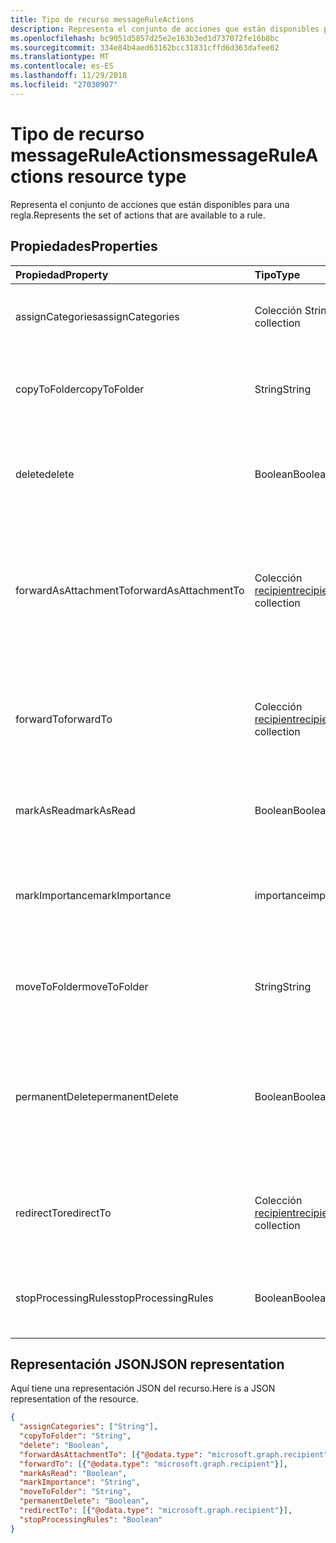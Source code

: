 ```yaml
---
title: Tipo de recurso messageRuleActions
description: Representa el conjunto de acciones que están disponibles para una regla.
ms.openlocfilehash: bc9051d5857d25e2e163b3ed1d737072fe16b8bc
ms.sourcegitcommit: 334e84b4aed63162bcc31831cffd6d363dafee02
ms.translationtype: MT
ms.contentlocale: es-ES
ms.lasthandoff: 11/29/2018
ms.locfileid: "27030907"
---
```

# <a name="messageruleactions-resource-type"></a><span data-ttu-id="ea831-103">Tipo de recurso messageRuleActions</span><span class="sxs-lookup"><span data-stu-id="ea831-103">messageRuleActions resource type</span></span>


<span data-ttu-id="ea831-104">Representa el conjunto de acciones que están disponibles para una regla.</span><span class="sxs-lookup"><span data-stu-id="ea831-104">Represents the set of actions that are available to a rule.</span></span>

## <a name="properties"></a><span data-ttu-id="ea831-105">Propiedades</span><span class="sxs-lookup"><span data-stu-id="ea831-105">Properties</span></span>
| <span data-ttu-id="ea831-106">Propiedad</span><span class="sxs-lookup"><span data-stu-id="ea831-106">Property</span></span>     | <span data-ttu-id="ea831-107">Tipo</span><span class="sxs-lookup"><span data-stu-id="ea831-107">Type</span></span>   |<span data-ttu-id="ea831-108">Descripción</span><span class="sxs-lookup"><span data-stu-id="ea831-108">Description</span></span>|
|:---------------|:--------|:----------|
| <span data-ttu-id="ea831-109">assignCategories</span><span class="sxs-lookup"><span data-stu-id="ea831-109">assignCategories</span></span> | <span data-ttu-id="ea831-110">Colección String</span><span class="sxs-lookup"><span data-stu-id="ea831-110">String collection</span></span> | <span data-ttu-id="ea831-111">Lista de categorías que se asignarán a un mensaje.</span><span class="sxs-lookup"><span data-stu-id="ea831-111">A list of categories to be assigned to a message.</span></span> |
| <span data-ttu-id="ea831-112">copyToFolder</span><span class="sxs-lookup"><span data-stu-id="ea831-112">copyToFolder</span></span> | <span data-ttu-id="ea831-113">String</span><span class="sxs-lookup"><span data-stu-id="ea831-113">String</span></span> | <span data-ttu-id="ea831-114">Identificador de la carpeta donde se va a copiar un mensaje.</span><span class="sxs-lookup"><span data-stu-id="ea831-114">The ID of a folder that a message is to be copied to.</span></span> |
| <span data-ttu-id="ea831-115">delete</span><span class="sxs-lookup"><span data-stu-id="ea831-115">delete</span></span> | <span data-ttu-id="ea831-116">Boolean</span><span class="sxs-lookup"><span data-stu-id="ea831-116">Boolean</span></span> | <span data-ttu-id="ea831-117">Indica si un mensaje se debe mover a la carpeta Elementos eliminados.</span><span class="sxs-lookup"><span data-stu-id="ea831-117">Indicates whether a message should be moved to the Deleted Items folder.</span></span> |
| <span data-ttu-id="ea831-118">forwardAsAttachmentTo</span><span class="sxs-lookup"><span data-stu-id="ea831-118">forwardAsAttachmentTo</span></span> | <span data-ttu-id="ea831-119">Colección [recipient](recipient.md)</span><span class="sxs-lookup"><span data-stu-id="ea831-119">[recipient](recipient.md) collection</span></span> | <span data-ttu-id="ea831-120">Direcciones de correo electrónico de los destinatarios a los que se debe reenviar un mensaje como datos adjuntos.</span><span class="sxs-lookup"><span data-stu-id="ea831-120">The email addresses of the recipients to which a message should be forwarded as an attachment.</span></span> |
| <span data-ttu-id="ea831-121">forwardTo</span><span class="sxs-lookup"><span data-stu-id="ea831-121">forwardTo</span></span> | <span data-ttu-id="ea831-122">Colección [recipient](recipient.md)</span><span class="sxs-lookup"><span data-stu-id="ea831-122">[recipient](recipient.md) collection</span></span> | <span data-ttu-id="ea831-123">Direcciones de correo electrónico de los destinatarios a los que se debe reenviar un mensaje.</span><span class="sxs-lookup"><span data-stu-id="ea831-123">The email addresses of the recipients to which a message should be forwarded.</span></span> |
| <span data-ttu-id="ea831-124">markAsRead</span><span class="sxs-lookup"><span data-stu-id="ea831-124">markAsRead</span></span> | <span data-ttu-id="ea831-125">Boolean</span><span class="sxs-lookup"><span data-stu-id="ea831-125">Boolean</span></span> | <span data-ttu-id="ea831-126">Indica si un mensaje debe marcarse como leído.</span><span class="sxs-lookup"><span data-stu-id="ea831-126">Indicates whether a message should be marked as read.</span></span> |
| <span data-ttu-id="ea831-127">markImportance</span><span class="sxs-lookup"><span data-stu-id="ea831-127">markImportance</span></span> | <span data-ttu-id="ea831-128">importance</span><span class="sxs-lookup"><span data-stu-id="ea831-128">importance</span></span> | <span data-ttu-id="ea831-129">Establece la importancia del mensaje, que puede ser: `low`, `normal` o `high`.</span><span class="sxs-lookup"><span data-stu-id="ea831-129">Sets the importance of the message, which can be: `low`, `normal`, `high`.</span></span> |
| <span data-ttu-id="ea831-130">moveToFolder</span><span class="sxs-lookup"><span data-stu-id="ea831-130">moveToFolder</span></span> |  <span data-ttu-id="ea831-131">String</span><span class="sxs-lookup"><span data-stu-id="ea831-131">String</span></span>| <span data-ttu-id="ea831-132">Identificador de la carpeta a la que se moverá un mensaje.</span><span class="sxs-lookup"><span data-stu-id="ea831-132">The ID of the folder that a message will be moved to.</span></span> |
| <span data-ttu-id="ea831-133">permanentDelete</span><span class="sxs-lookup"><span data-stu-id="ea831-133">permanentDelete</span></span> | <span data-ttu-id="ea831-134">Boolean</span><span class="sxs-lookup"><span data-stu-id="ea831-134">Boolean</span></span> | <span data-ttu-id="ea831-135">Indica si un mensaje se debe eliminar permanentemente sin guardarse en la carpeta Elementos eliminados.</span><span class="sxs-lookup"><span data-stu-id="ea831-135">Indicates whether a message should be permanently deleted and not saved to the Deleted Items folder.</span></span> |
| <span data-ttu-id="ea831-136">redirectTo</span><span class="sxs-lookup"><span data-stu-id="ea831-136">redirectTo</span></span> | <span data-ttu-id="ea831-137">Colección [recipient](recipient.md)</span><span class="sxs-lookup"><span data-stu-id="ea831-137">[recipient](recipient.md) collection</span></span> | <span data-ttu-id="ea831-138">Las direcciones de correo electrónico a la que se debe redirigir un mensaje.</span><span class="sxs-lookup"><span data-stu-id="ea831-138">The email addresses to which a message should be redirected.</span></span> |
| <span data-ttu-id="ea831-139">stopProcessingRules</span><span class="sxs-lookup"><span data-stu-id="ea831-139">stopProcessingRules</span></span> | <span data-ttu-id="ea831-140">Boolean</span><span class="sxs-lookup"><span data-stu-id="ea831-140">Boolean</span></span> | <span data-ttu-id="ea831-141">Indica si se deben evaluar las reglas siguientes.</span><span class="sxs-lookup"><span data-stu-id="ea831-141">Indicates whether subsequent rules should be evaluated.</span></span> |

## <a name="json-representation"></a><span data-ttu-id="ea831-142">Representación JSON</span><span class="sxs-lookup"><span data-stu-id="ea831-142">JSON representation</span></span>
<span data-ttu-id="ea831-143">Aquí tiene una representación JSON del recurso.</span><span class="sxs-lookup"><span data-stu-id="ea831-143">Here is a JSON representation of the resource.</span></span>

<!-- {
  "blockType": "resource",
  "optionalProperties": [
   ],
  "@odata.type": "microsoft.graph.messageRuleActions"
}-->

```json
{
  "assignCategories": ["String"],
  "copyToFolder": "String",
  "delete": "Boolean",
  "forwardAsAttachmentTo": [{"@odata.type": "microsoft.graph.recipient"}],
  "forwardTo": [{"@odata.type": "microsoft.graph.recipient"}],
  "markAsRead": "Boolean",
  "markImportance": "String",
  "moveToFolder": "String",
  "permanentDelete": "Boolean",
  "redirectTo": [{"@odata.type": "microsoft.graph.recipient"}],
  "stopProcessingRules": "Boolean"
}

```

<!-- uuid: 8fcb5dbc-d5aa-4681-8e31-b001d5168d79
2015-10-25 14:57:30 UTC -->
<!-- {
  "type": "#page.annotation",
  "description": "messageRuleActions resource",
  "keywords": "",
  "section": "documentation",
  "tocPath": ""
}-->